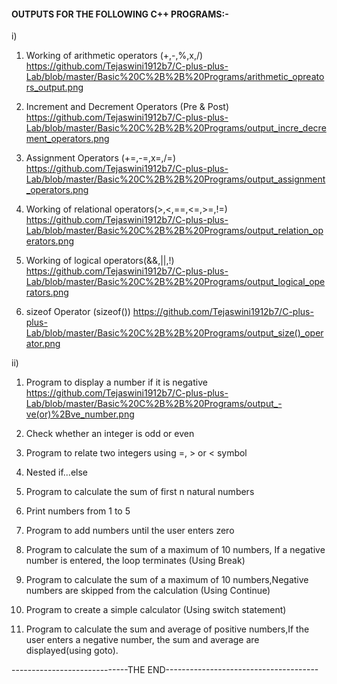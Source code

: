 #### OUTPUTS FOR THE FOLLOWING C++ PROGRAMS:-

i)

1. Working of arithmetic operators (+,-,%,x,/)
https://github.com/Tejaswini1912b7/C-plus-plus-Lab/blob/master/Basic%20C%2B%2B%20Programs/arithmetic_opreators_output.png

2. Increment and Decrement Operators (Pre & Post)
https://github.com/Tejaswini1912b7/C-plus-plus-Lab/blob/master/Basic%20C%2B%2B%20Programs/output_incre_decrement_operators.png

3. Assignment Operators (+=,-=,x=,/=)
https://github.com/Tejaswini1912b7/C-plus-plus-Lab/blob/master/Basic%20C%2B%2B%20Programs/output_assignment_operators.png

4. Working of relational operators(>,<,==,<=,>=,!=)
https://github.com/Tejaswini1912b7/C-plus-plus-Lab/blob/master/Basic%20C%2B%2B%20Programs/output_relation_operators.png

5. Working of logical operators(&&,||,!)
https://github.com/Tejaswini1912b7/C-plus-plus-Lab/blob/master/Basic%20C%2B%2B%20Programs/output_logical_operators.png

6. sizeof Operator (sizeof())
https://github.com/Tejaswini1912b7/C-plus-plus-Lab/blob/master/Basic%20C%2B%2B%20Programs/output_size()_operator.png


ii)

1. Program to display a number if it is negative
https://github.com/Tejaswini1912b7/C-plus-plus-Lab/blob/master/Basic%20C%2B%2B%20Programs/output_-ve(or)%2Bve_number.png

2. Check whether an integer is odd or even


3. Program to relate two integers using =, > or < symbol


4. Nested if...else


5. Program to calculate the sum of first n natural numbers


6. Print numbers from 1 to 5


7. Program to add numbers until the user enters zero


8. Program to calculate the sum of a maximum of 10 numbers, If a negative number is entered, the loop terminates (Using Break)


9.  Program to calculate the sum of a maximum of 10 numbers,Negative numbers are skipped from the calculation (Using Continue)


10. Program to create a simple calculator (Using switch statement)


11. Program to calculate the sum and average of positive numbers,If the user enters a negative number, the sum and average are displayed(using goto).


-----------------------------THE END--------------------------------------
